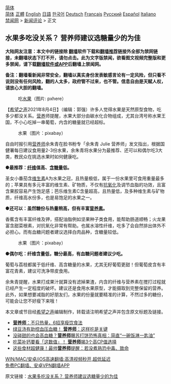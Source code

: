  <!-- 面包屑导航 --> <div class="breadcrumb"><!-- GTranslate: https://gtranslate.io/ -->  <div class="switcher notranslate">  <div class="selected">  <a href="#" onclick="return false;"> 简体</a>  </div>  <div class="option">  <a href="https://www.bannedbook.org" onclick="doGTranslate('zh-CN|zh-CN');jQuery('div.switcher div.selected a').html(jQuery(this).html());return false;" title="简体中文" class="nturl selected"> 简体</a>  <a href="https://www.bannedbook.org/zh-tw/" onclick="doGTranslate('zh-CN|zh-TW');jQuery('div.switcher div.selected a').html(jQuery(this).html());return false;" title="繁體中文" class="nturl"> 正體</a>  <a href="https://www.bannedbook.org/en/" onclick="doGTranslate('zh-CN|en');jQuery('div.switcher div.selected a').html(jQuery(this).html());return false;" title="English" class="nturl"> English</a>  <a href="https://www.bannedbook.org/ja/" onclick="doGTranslate('zh-CN|ja');jQuery('div.switcher div.selected a').html(jQuery(this).html());return false;" title="日本語" class="nturl"> 日語</a>  <a href="https://www.bannedbook.org/ko/" onclick="doGTranslate('zh-CN|ko');jQuery('div.switcher div.selected a').html(jQuery(this).html());return false;" title="한국어" class="nturl"> 한국어</a>  <a href="https://www.bannedbook.org/de/" onclick="doGTranslate('zh-CN|de');jQuery('div.switcher div.selected a').html(jQuery(this).html());return false;" title="Deutsch" class="nturl"> Deutsch</a>  <a href="https://www.bannedbook.org/fr/" onclick="doGTranslate('zh-CN|fr');jQuery('div.switcher div.selected a').html(jQuery(this).html());return false;" title="Français" class="nturl"> Français</a>  <a href="https://www.bannedbook.org/ru/" onclick="doGTranslate('zh-CN|ru');jQuery('div.switcher div.selected a').html(jQuery(this).html());return false;" title="Русский" class="nturl"> Русский</a>  <a href="https://www.bannedbook.org/es/" onclick="doGTranslate('zh-CN|es');jQuery('div.switcher div.selected a').html(jQuery(this).html());return false;" title="Español" class="nturl"> Español</a>  <a href="https://www.bannedbook.org/it/" onclick="doGTranslate('zh-CN|it');jQuery('div.switcher div.selected a').html(jQuery(this).html());return false;" title="Italiano" class="nturl"> Italiano</a>  </div>  </div>      <div class='breadcrumb-sub'><!-- Breadcrumb NavXT 6.3.0 --> <a href="https://www.bannedbook.org/" class="home">禁闻网</a> &gt; <a href="https://www.bannedbook.org/bnews/comments/" class="category">新闻评论</a> &gt; 正文</div></div><h2>水果多吃没关系？ 营养师建议选糖量少的为佳</h2> <p class="notice"><b>大陆网友注意：本文中的链接除 <a href="https://github.com/bannedbook/fanqiang" >翻墙</a>软件下载和<a href="https://github.com/killgcd/justmysocks/blob/master/README.md">翻墙推荐</a>链接外全部为禁网链接，未翻墙状态下打不开，请勿点击。此为文字版禁闻，欲看图文视频完整版和更多禁闻，请下载<a href="https://github.com/bannedbook/fanqiang">翻墙软件或APP</a>后翻墙上禁闻网。</p><p>备注：翻墙看新闻非常安全，翻墙以真实身份发表敏感言论有一定风险，但只看不说则没有任何风险，翻的人太多，政府管不过来，也不管。信息自由是天赋人权，请放心大胆的翻墙。</b></p>  <div class="entry"> <figure><figcaption>吃<a href="https://www.bannedbook.org/bnews/tag/%e6%b0%b4%e6%9e%9c/" class="st_tag internal_tag" rel="tag" title="标签 水果 下的日志">水果</a>（图片: pxhere）</figcaption></figure> <p>【<span class='wp_keywordlink_affiliate'><a href="https://www.soundofhope.org" title="希望之声" target="_blank">希望之声</a></span>2021年8月4日】（编辑：郭强）许多人觉得水果是天然原型食物，吃多少都没关系。<a href="https://www.bannedbook.org/bnews/tag/%E8%90%A5%E5%85%BB/" class="st_tag internal_tag" rel="tag" title="标签 营养 下的日志">营养</a>师提醒，水果大部分由碳水化合物组成，尤其台湾号称水果王国，不小心吃掉一串葡萄，内含的糖量就已经超标。</p> <figure><figcaption>水果（图片：pixabay）</figcaption></figure> <p>自由时报引用<a href="https://www.bannedbook.org/bnews/tag/%e8%90%a5%e5%85%bb%e5%b8%88/" class="st_tag internal_tag" rel="tag" title="标签 营养师 下的日志">营养师</a>余朱青在脸书粉专「余朱青 Julie 营养师」发文指出，根据国健署每日建议食用量2-3份水果，余朱青将水果分为最推荐、还可以和偶尔吃3大类，教民众在挑选水果时如何健康吃。</p> <p><strong>●最推荐：<a href="https://www.bannedbook.org/bnews/tag/%E7%BA%A4%E7%BB%B4/" class="st_tag internal_tag" rel="tag" title="标签 纤维 下的日志">纤维</a>值高、<a href="https://www.bannedbook.org/bnews/tag/%E5%90%AB%E7%B3%96%E9%87%8F/" class="st_tag internal_tag" rel="tag" title="标签 含糖量 下的日志">含糖量</a>低。</strong></p>  <p>圣女小番茄含<a href="https://www.bannedbook.org/bnews/tag/%E7%BB%B4%E7%94%9F%E7%B4%A0/" class="st_tag internal_tag" rel="tag" title="标签 维生素 下的日志">维生素</a>A为水果之冠，且热量极低，属于一份水果里可食用重量最多的；苹果具有多元丰富的维生素、矿物质，不仅有<a href="https://www.bannedbook.org/bnews/tag/%E6%8A%97%E6%B0%A7%E5%8C%96/" class="st_tag internal_tag" rel="tag" title="标签 抗氧化 下的日志">抗氧化</a>及调节血脂的功效，且富含果胶容易产生饱足感；芭乐维生素C含量超高，且热量低，及多种维生素与矿物质，纤维高水份多，也是易饱足的水果之一。</p> <p><strong>●还可以：虽然糖份与热量稍高，但有丰富<a href="https://www.bannedbook.org/bnews/tag/%E8%90%A5%E5%85%BB%E7%B4%A0/" class="st_tag internal_tag" rel="tag" title="标签 营养素 下的日志">营养素</a>。</strong></p> <p>香蕉含有丰富纤维及钾，搭配油脂例如坚果种子类食用，能帮助肠道顺畅；火龙果富含甜菜根素，对抗氧化非常有帮助。也属水溶性纤维，吃多了会自然排出体外不必担心。而有血糖问题者建议选择白肉品种，含糖量较低。</p>  <figure><figcaption>水果（图片：pixabay）</figcaption></figure> <p><strong>●偶尔吃：纤维含量低，糖分最高，有血糖问题者建议少吃。</strong></p> <p>葡萄与荔枝都属于低纤维、高含糖量的水果，尤其无籽葡萄更甜！但葡萄皮含有丰富花青素，建议可洗净带皮食用。</p> <p>余朱青提醒，水果打成果汁就算没有滤掉果渣，内含的纤维与营养素在搅打过程就已经产生一定程度的破坏。建议还是食用水果原型，才能摄取到完整保留的营养。此外，如果想要减脂的好朋友们，水果的份量就要精准的计算，不然过多的糖份，可能会让您不好瘦下来哦！</p>  <p>本文章或节目经<a href="https://www.bannedbook.org/bnews/tag/%e5%b8%8c%e6%9c%9b%e4%b9%8b%e5%a3%b0/" class="st_tag internal_tag" rel="tag" title="标签 希望之声 下的日志">希望之声</a>编辑制作，转载请注明希望之声并包含原文标题及链接。 </p> <ul class='op-related-articles' title='相关阅读'> <li><a href='https://www.bannedbook.org/bnews/comments/20210805/1600348.html' target='_blank'><b>营养师</b>：不只热量，6招享瘦饮食法</a></li> <li><a href='https://www.bannedbook.org/bnews/comments/20210723/1592737.html' target='_blank'>绿豆汤有助控血压血糖！ <b>营养师</b>：这样吃是关键</a></li> <li><a href='https://www.bannedbook.org/bnews/lifebaike/20210722/1591853.html' target='_blank'>没碰甜的也会高血糖？<b>营养师</b>曝苏打饼恐怖真相：简直“一碗饭淋一匙油”</a></li> <li><a href='https://www.bannedbook.org/bnews/comments/20210722/1591628.html' target='_blank'>吃菜补钙要看「这数值」！ <b>营养师</b>揭3个高CP值选择</a></li> <li><a href='https://www.bannedbook.org/bnews/health/20210721/1591148.html' target='_blank'>这些食材超健康！最帅<b>营养师</b>提醒：若没煮熟恐中毒、致命</a></li> </ul> <p class="texttj"> <a href="https://github.com/bannedbook/fanqiang/wiki/V2ray%E6%9C%BA%E5%9C%BA" target="_blank">WIN/MAC/安卓/iOS高速翻墙:高清视频秒开,超低延迟</a><br/> <a href="https://github.com/bannedbook/fanqiang/wiki/%E7%A6%81%E9%97%BB%E7%BD%91%E5%AE%89%E5%8D%93%E7%BF%BB%E5%A2%99%E6%96%B0%E9%97%BBAPP" target="_blank">免费PC翻墙、安卓VPN翻墙APP</a></p><p>原文链接：<a class="src_link"  href="https://www.soundofhope.org/post/531479" target="_blank">水果多吃没关系？ 营养师建议选糖量少的为佳</a></p> <a name='sharetosocial'></a>  <div style="margin-bottom:5px;padding-bottom:5px;clear:both"> <div id="archive-pix-1" class="banner-ads"> <!-- AuctionX Display platform tag START --> <div id="26318x728x90x621x_ADSLOT2" clicktrack="%%CLICK_URL_ESC%%"></div> <!-- AuctionX Display platform tag END --> </div> <div id="archive-pix-2" class="banner-ads"> <!-- AuctionX Display platform tag START --> <div id="26315x300x250x621x_ADSLOT2" clicktrack="%%CLICK_URL_ESC%%"></div> <!-- AuctionX Display platform tag END --> </div> </div>  <div id="archive-pix-1" class="banner-ads"> <!-- AuctionX Display platform tag START --> <div id="26318x728x90x621x_ADSLOT3" clicktrack="%%CLICK_URL_ESC%%"></div> <!-- AuctionX Display platform tag END --> </div> </div><!--END ENTRY--> 